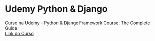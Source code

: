 # Udemy Python & Django <br>
Curso na Udemy - Python &amp; Django Framework Course: The Complete Guide <br>
[Link do  Curso](https://www.udemy.com/course/complete-guide-python-django-framework/)
